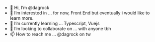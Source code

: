 - 👋 Hi, I’m @dagrock
- 👀 I’m interested in ... for now, Front End but eventually i would like to learn more.
- 🌱 I’m currently learning ... Typescript, Vuejs
- 💞️ I’m looking to collaborate on ... with anyone tbh
- 📫 How to reach me ... @dagrock on tw

<!---
dagrock/dagrock is a ✨ special ✨ repository because its `README.md` (this file) appears on your GitHub profile.
You can click the Preview link to take a look at your changes.
--->
